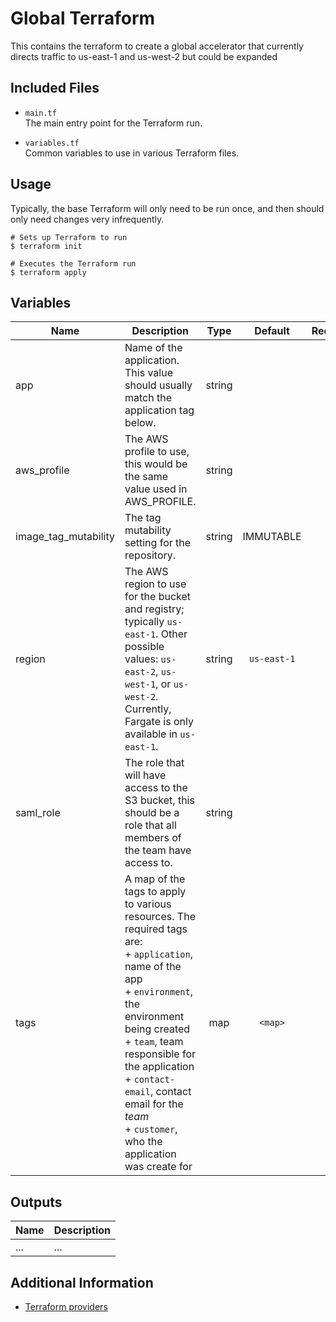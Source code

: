 # Global Terraform

This contains the terraform to create a global accelerator that currently directs traffic to us-east-1 and us-west-2 but could be expanded 

## Included Files

- `main.tf`  
  The main entry point for the Terraform run.

- `variables.tf`  
  Common variables to use in various Terraform files.

## Usage

Typically, the base Terraform will only need to be run once, and then should only
need changes very infrequently.

```
# Sets up Terraform to run
$ terraform init

# Executes the Terraform run
$ terraform apply
```

## Variables

| Name                 | Description                                                                                                                                                                                                                                                                                                                 |  Type  |   Default   | Required |
| -------------------- | --------------------------------------------------------------------------------------------------------------------------------------------------------------------------------------------------------------------------------------------------------------------------------------------------------------------------- | :----: | :---------: | :------: |
| app                  | Name of the application. This value should usually match the application tag below.                                                                                                                                                                                                                                         | string |             |   yes    |
| aws_profile          | The AWS profile to use, this would be the same value used in AWS_PROFILE.                                                                                                                                                                                                                                                   | string |             |   yes    |
| image_tag_mutability | The tag mutability setting for the repository.                                                                                                                                                                                                                                                                              | string |  IMMUTABLE  |          |
| region               | The AWS region to use for the bucket and registry; typically `us-east-1`. Other possible values: `us-east-2`, `us-west-1`, or `us-west-2`. <br>Currently, Fargate is only available in `us-east-1`.                                                                                                                         | string | `us-east-1` |          |
| saml_role            | The role that will have access to the S3 bucket, this should be a role that all members of the team have access to.                                                                                                                                                                                                         | string |             |   yes    |
| tags                 | A map of the tags to apply to various resources. The required tags are: <br>+ `application`, name of the app <br>+ `environment`, the environment being created <br>+ `team`, team responsible for the application <br>+ `contact-email`, contact email for the _team_ <br>+ `customer`, who the application was create for |  map   |   `<map>`   |   yes    |

## Outputs

| Name | Description |
| ---- | ----------- |
| ...  | ...         |

## Additional Information

- [Terraform providers][provider]

[provider]: https://www.terraform.io/docs/providers/

